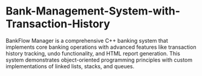 # Bank-Management-System-with-Transaction-History
BankFlow Manager is a comprehensive C++ banking system that implements core banking operations with advanced features like transaction history tracking, undo functionality, and HTML report generation. This system demonstrates object-oriented programming principles with custom implementations of linked lists, stacks, and queues.
